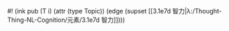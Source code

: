#! (ink pub (T i) (attr (type Topic)) (edge (supset [[3.1e7d 智力|λ:/Thought-Thing-NL-Cognition/元素/3.1e7d 智力]])))